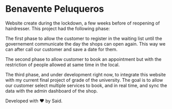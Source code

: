 # Benavente Peluqueros
Website create during the lockdown, a few weeks before of reopening of hairdresser. This project had the following phase:

The first phase to allow the customer to register in the waiting list until the governement communicate the day the shops can open again. This way we can after call our customer and save a date for them.

The second phase to allow customer to book an appointment but with the restriction of people allowed at same time in the local.

The third phase, and under development right now, to integrate this website with my current final project of grade of the university. The goal is to allow our customer select multiple services to book, and in real time, and sync the data with the admin dashboard of the shop.

Developed with ❤️ by Said.

